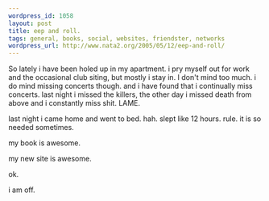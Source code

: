 ```yaml
--- 
wordpress_id: 1058
layout: post
title: eep and roll.
tags: general, books, social, websites, friendster, networks
wordpress_url: http://www.nata2.org/2005/05/12/eep-and-roll/
---
```

So lately i have been holed up in my apartment. i pry myself out for work and the occasional club siting, but mostly i stay in. I don't mind too much. i do mind missing concerts though. and i have found that i continually miss concerts. last night i missed the killers, the other day i missed death from above and i constantly miss shit. LAME. 

last night i came home and went to bed. hah. slept like 12 hours. rule. it is so needed sometimes. 

my book is awesome. 

my new site is awesome. 

ok.

i am off. 
